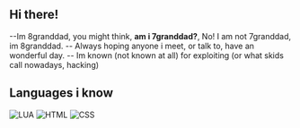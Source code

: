 ## Hi there!
--Im 8granddad, you might think, **am i 7granddad?**, No! I am not 7granddad, im 8granddad.
-- Always hoping anyone i  meet, or talk to, have an wonderful day.
-- Im known (not known at all) for exploiting (or what skids call nowadays, hacking)
## Languages i know
![LUA](https://img.shields.io/badge/LUA-30%30-306998)
![HTML](https://img.shields.io/badge/HTML-55%55-306998)
![CSS](https://img.shields.io/badge/CSS-10%10-306998)
